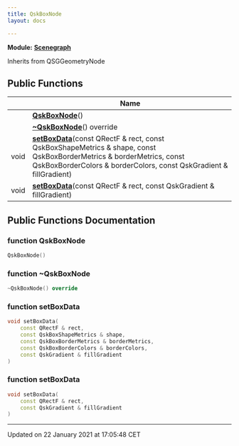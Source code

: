 ```yaml
---
title: QskBoxNode
layout: docs

---
```



**Module:** **[Scenegraph](/docs/modules/group___scenegraph/)**



Inherits from QSGGeometryNode

## Public Functions

|                | Name           |
| -------------- | -------------- |
| | **[QskBoxNode](/docs/classes/class_qsk_box_node/#function-qskboxnode)**() |
| | **[~QskBoxNode](/docs/classes/class_qsk_box_node/#function-~qskboxnode)**() override |
| void | **[setBoxData](/docs/classes/class_qsk_box_node/#function-setboxdata)**(const QRectF & rect, const QskBoxShapeMetrics & shape, const QskBoxBorderMetrics & borderMetrics, const QskBoxBorderColors & borderColors, const QskGradient & fillGradient) |
| void | **[setBoxData](/docs/classes/class_qsk_box_node/#function-setboxdata)**(const QRectF & rect, const QskGradient & fillGradient) |

## Public Functions Documentation

### function QskBoxNode

```cpp
QskBoxNode()
```


### function ~QskBoxNode

```cpp
~QskBoxNode() override
```


### function setBoxData

```cpp
void setBoxData(
    const QRectF & rect,
    const QskBoxShapeMetrics & shape,
    const QskBoxBorderMetrics & borderMetrics,
    const QskBoxBorderColors & borderColors,
    const QskGradient & fillGradient
)
```


### function setBoxData

```cpp
void setBoxData(
    const QRectF & rect,
    const QskGradient & fillGradient
)
```


-------------------------------

Updated on 22 January 2021 at 17:05:48 CET